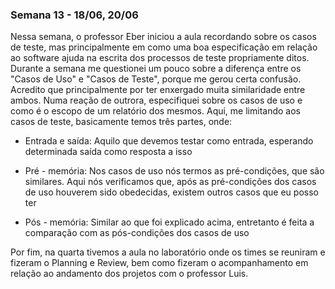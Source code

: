 ### Semana 13 - 18/06, 20/06

Nessa semana, o professor Eber iniciou a aula recordando sobre os casos de teste, mas principalmente em como uma boa especificação em relação ao software ajuda na escrita dos processos de teste propriamente ditos. Durante a semana me questionei um pouco sobre a diferença entre os "Casos de Uso" e "Casos de Teste", porque me gerou certa confusão. Acredito que principalmente por ter enxergado muita similaridade entre ambos. Numa reação de outrora, especifiquei sobre os casos de uso e como é o escopo de um relatório dos mesmos. Aqui, me limitando aos casos de teste, basicamente temos três partes, onde:

   * Entrada e saída: Aquilo que devemos testar como entrada, esperando determinada saída como resposta a isso

   * Pré - memória: Nos casos de uso nós termos as pré-condições, que são similares. Aqui nós verificamos que, após as pré-condições dos casos de uso houverem sido obedecidas, existem outros casos que eu posso ter

   * Pós - memória: Similar ao que foi explicado acima, entretanto é feita a comparação com as pós-condições dos casos de uso 

Por fim, na quarta tivemos a aula no laboratório onde os times se reuniram e fizeram o Planning e Review, bem como fizeram o acompanhamento em relação ao andamento dos projetos com o professor Luis. 